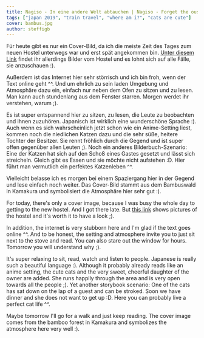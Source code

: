 ```yaml
---
title: Nagiso - In eine andere Welt abtauchen | Nagiso - Forget the ouside world | 南木曽 - タイムアウトする
tags: ["japan 2019", "train travel", "where am i?", "cats are cute"]
cover: bambus.jpg
author: steffigb
---
```


Für heute gibt es nur ein Cover-Bild, da ich die meiste Zeit des Tages zum neuen Hostel unterwegs war und erst spät angekommen bin. <a href="https://www.booking.com/hotel/jp/hostel-cafe-yui-an-jie-ian.html?aid=356980&label=gog235jc-1DCAsodUIaaG9zdGVsLWNhZmUteXVpLWFuLWppZS1pYW5IB1gDaHWIAQGYAQe4ARnIAQ_YAQPoAQH4AQKIAgGoAgO4At_c9e0FwAIB&sid=b6675efdb6640417b45cfa963ad608cb&dist=0&lang=en-us&room1=A%2CA&sb_price_type=total&soz=1&type=total&lang_click=other;cdl=de;lang_changed=1" target="_blank" rel="noopener noreferrer">Unter diesem Link</a> findet ihr allerdings Bilder vom Hostel und es lohnt sich auf alle Fälle, sie anzuschauen :).

Außerdem ist das Internet hier sehr störrisch und ich bin froh, wenn der Text online geht ^^. Und um ehrlich zu sein laden Umgebung und Atmosphäre dazu ein, einfach nur neben dem Ofen zu sitzen und zu lesen. Man kann auch stundenlang aus dem Fenster starren. Morgen werdet ihr verstehen, warum ;).

Es ist super entspannend hier zu sitzen, zu lesen, die Leute zu beobachten und ihnen zuzuhören. Japanisch ist wirklich eine wunderschöne Sprache :).
Auch wenn es sich wahrscheinlich jetzt schon wie ein Anime-Setting liest, kommen noch die niedlichen Katzen dazu und die sehr süße, heitere Tochter der Besitzer. Sie rennt fröhlich durch die Gegend und ist super offen gegenüber allen Leuten ;). 
Noch ein anderes Bilderbuch-Szenario: Eine der Katzen hat sich auf den Schoß eines Gastes gesetzt und lässt sich streicheln. Gleich gibt es Essen und sie möchte nicht aufstehen :D. Hier führt man vermutlich ein perfektes Katzenleben ^^.

Vielleicht belasse ich es morgen bei einem Spaziergang hier in der Gegend und lese einfach noch weiter. 
Das Cover-Bild stammt aus dem Bambuswald in Kamakura und symbolisiert die Atmosphäre hier sehr gut :). 

For today, there's only a cover image, because I was busy the whole day to getting to the new hostel. And I got there late. But <a href="https://www.booking.com/hotel/jp/hostel-cafe-yui-an-jie-ian.html?aid=356980&label=gog235jc-1DCAsodUIaaG9zdGVsLWNhZmUteXVpLWFuLWppZS1pYW5IB1gDaHWIAQGYAQe4ARnIAQ_YAQPoAQH4AQKIAgGoAgO4At_c9e0FwAIB&sid=b6675efdb6640417b45cfa963ad608cb&dist=0&lang=en-us&room1=A%2CA&sb_price_type=total&soz=1&type=total&lang_click=other;cdl=de;lang_changed=1" target="_blank" rel="noopener noreferrer">this link</a> shows pictures of the hostel and it's worth it to have a look ;).

In addition, the internet is very stubborn here and I'm glad if the text goes online ^^. And to be honest, the setting and atmosphere invite you to just sit next to the stove and read. You can also stare out the window for hours. Tomorrow you will understand why ;).

It's super relaxing to sit, read, watch and listen to people. Japanese is really such a beautiful language :).
Although it probably already reads like an anime setting, the cute cats and the very sweet, cheerful daughter of the owner are added. She runs happily through the area and is very open towards all the people ;).
Yet another storybook scenario: One of the cats has sat down on the lap of a guest and can be stroked. Soon we have dinner and she does not want to get up :D. Here you can probably live a perfect cat life ^^.

Maybe tomorrow I'll go for a walk and just keep reading.
The cover image comes from the bamboo forest in Kamakura and symbolizes the atmosphere here very well :).

